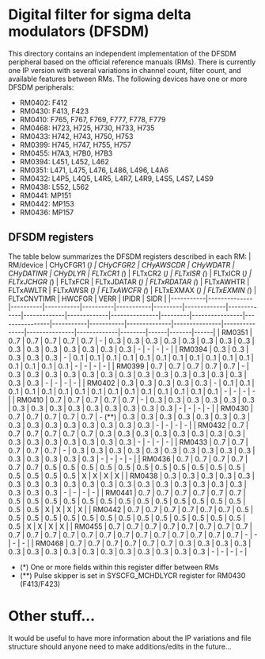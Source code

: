 # Digital filter for sigma delta modulators (DFSDM)
This directory contains an independent implementation of the DFSDM
peripheral based on the official reference manuals (RMs). There is
currently one IP version with several variations in channel count,
filter count, and available features between RMs. The following
devices have one or more DFSDM peripherals:
- RM0402: F412
- RM0430: F413, F423
- RM0410: F765, F767, F769, F777, F778, F779
- RM0468: H723, H725, H730, H733, H735
- RM0433: H742, H743, H750, H753
- RM0399: H745, H747, H755, H757
- RM0455: H7A3, H7B0, H7B3
- RM0394: L451, L452, L462
- RM0351: L471, L475, L476, L486, L496, L4A6
- RM0432: L4P5, L4Q5, L4R5, L4R7, L4R9, L4S5, L4S7, L4S9
- RM0438: L552, L562
- RM0441: MP151
- RM0442: MP153
- RM0436: MP157

## DFSDM registers
The table below summarizes the DFSDM registers described in each RM:
| RM/device | CHyCFGR1 (*) | CHyCFGR2 | CHyAWSCDR | CHyWDATR | CHyDATINR | CHyDLYR | FLTxCR1 (*) | FLTxCR2 (*) | FLTxISR (*) | FLTxICR (*) | FLTxJCHGR (*) | FLTxFCR | FLTxJDATAR (*) | FLTxRDATAR (*) | FLTxAWHTR | FLTxAWLTR | FLTxAWSR (*) | FLTxAWCFR (*) | FLTxEXMAX (*) | FLTxEXMIN (*) | FLTxCNVTIMR | HWCFGR | VERR | IPIDR | SIDR |
|-----------|--------------|----------|-----------|----------|-----------|---------|-------------|-------------|-------------|-------------|---------------|---------|----------------|----------------|-----------|-----------|--------------|---------------|---------------|---------------|-------------|--------|------|-------|------|
| RM0351    |         0..7 |     0..7 |      0..7 |     0..7 |      0..7 | -       |        0..3 |        0..3 |        0..3 |        0..3 |          0..3 |    0..3 |           0..3 |           0..3 |      0..3 |      0..3 |         0..3 |          0..3 |          0..3 |          0..3 |        0..3 | -      | -    | -     | -    |
| RM0394    |         0..3 |     0..3 |      0..3 |     0..3 |      0..3 | -       |        0..1 |        0..1 |        0..1 |        0..1 |          0..1 |    0..1 |           0..1 |           0..1 |      0..1 |      0..1 |         0..1 |          0..1 |          0..1 |          0..1 |        0..1 | -      | -    | -     | -    |
| RM0399    |         0..7 |     0..7 |      0..7 |     0..7 |      0..7 | -       |        0..3 |        0..3 |        0..3 |        0..3 |          0..3 |    0..3 |           0..3 |           0..3 |      0..3 |      0..3 |         0..3 |          0..3 |          0..3 |          0..3 |        0..3 | -      | -    | -     | -    |
| RM0402    |         0..3 |     0..3 |      0..3 |     0..3 |      0..3 | -       |        0..1 |        0..1 |        0..1 |        0..1 |          0..1 |    0..1 |           0..1 |           0..1 |      0..1 |      0..1 |         0..1 |          0..1 |          0..1 |          0..1 |        0..1 | -      | -    | -     | -    |
| RM0410    |         0..7 |     0..7 |      0..7 |     0..7 |      0..7 | -       |        0..3 |        0..3 |        0..3 |        0..3 |          0..3 |    0..3 |           0..3 |           0..3 |      0..3 |      0..3 |         0..3 |          0..3 |          0..3 |          0..3 |        0..3 | -      | -    | -     | -    |
| RM0430    |         0..7 |     0..7 |      0..7 |     0..7 |      0..7 | - (**)  |        0..3 |        0..3 |        0..3 |        0..3 |          0..3 |    0..3 |           0..3 |           0..3 |      0..3 |      0..3 |         0..3 |          0..3 |          0..3 |          0..3 |        0..3 | -      | -    | -     | -    |
| RM0432    |         0..7 |     0..7 |      0..7 |     0..7 |      0..7 | 0..7    |        0..3 |        0..3 |        0..3 |        0..3 |          0..3 |    0..3 |           0..3 |           0..3 |      0..3 |      0..3 |         0..3 |          0..3 |          0..3 |          0..3 |        0..3 | -      | -    | -     | -    |
| RM0433    |         0..7 |     0..7 |      0..7 |     0..7 |      0..7 | -       |        0..3 |        0..3 |        0..3 |        0..3 |          0..3 |    0..3 |           0..3 |           0..3 |      0..3 |      0..3 |         0..3 |          0..3 |          0..3 |          0..3 |        0..3 | -      | -    | -     | -    |
| RM0436    |         0..7 |     0..7 |      0..7 |     0..7 |      0..7 | 0..7    |        0..5 |        0..5 |        0..5 |        0..5 |          0..5 |    0..5 |           0..5 |           0..5 |      0..5 |      0..5 |         0..5 |          0..5 |          0..5 |          0..5 |        0..5 | X      | X    | X     | X    |
| RM0438    |         0..3 |     0..3 |      0..3 |     0..3 |      0..3 | 0..3    |        0..3 |        0..3 |        0..3 |        0..3 |          0..3 |    0..3 |           0..3 |           0..3 |      0..3 |      0..3 |         0..3 |          0..3 |          0..3 |          0..3 |        0..3 | -      | -    | -     | -    |
| RM0441    |         0..7 |     0..7 |      0..7 |     0..7 |      0..7 | 0..7    |        0..5 |        0..5 |        0..5 |        0..5 |          0..5 |    0..5 |           0..5 |           0..5 |      0..5 |      0..5 |         0..5 |          0..5 |          0..5 |          0..5 |        0..5 | X      | X    | X     | X    |
| RM0442    |         0..7 |     0..7 |      0..7 |     0..7 |      0..7 | 0..7    |        0..5 |        0..5 |        0..5 |        0..5 |          0..5 |    0..5 |           0..5 |           0..5 |      0..5 |      0..5 |         0..5 |          0..5 |          0..5 |          0..5 |        0..5 | X      | X    | X     | X    |
| RM0455    |         0..7 |     0..7 |      0..7 |     0..7 |      0..7 | 0..7    |        0..7 |        0..7 |        0..7 |        0..7 |          0..7 |    0..7 |           0..7 |           0..7 |      0..7 |      0..7 |         0..7 |          0..7 |          0..7 |          0..7 |        0..7 | -      | -    | -     | -    |
| RM0468    |         0..7 |     0..7 |      0..7 |     0..7 |      0..7 | 0..7    |        0..3 |        0..3 |        0..3 |        0..3 |          0..3 |    0..3 |           0..3 |           0..3 |      0..3 |      0..3 |         0..3 |          0..3 |          0..3 |          0..3 |        0..3 | -      | -    | -     | -    |

- (*) One or more fields within this register differ between RMs
- (**) Pulse skipper is set in SYSCFG_MCHDLYCR register for RM0430 (F413/F423)

# Other stuff...
It would be useful to have more information about the IP variations
and file structure should anyone need to make additions/edits in the
future...
